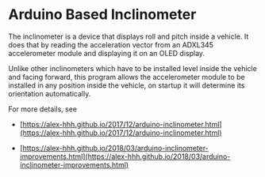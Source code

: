 # Arduino Based Inclinometer

The inclinometer is a device that displays roll and pitch inside a vehicle.
It does that by reading the acceleration vector from an ADXL345 accelerometer
module and displaying it on an OLED display.

Unlike other inclinometers which have to be installed level inside the vehicle
and facing forward, this program allows the accelerometer module to be
installed in any position inside the vehicle, on startup it will determine its
orientation automatically.

For more details, see

* [https://alex-hhh.github.io/2017/12/arduino-inclinometer.html](https://alex-hhh.github.io/2017/12/arduino-inclinometer.html)

* [https://alex-hhh.github.io/2018/03/arduino-inclinometer-improvements.html](https://alex-hhh.github.io/2018/03/arduino-inclinometer-improvements.html)

